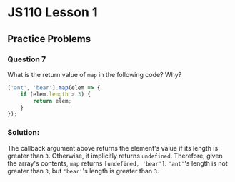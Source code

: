# JS110 Lesson 1
## Practice Problems
### Question 7

What is the return value of `map` in the following code? Why?

```js
['ant', 'bear'].map(elem => {
    if (elem.length > 3) {
        return elem;
    }
});
```

### Solution:
The callback argument above returns the element's value if its length is greater
than `3`. Otherwise, it implicitly returns `undefined`. Therefore, given the
array's contents, `map` returns `[undefined, 'bear']`. `'ant'`'s length is not
greater than `3`, but `'bear'`'s length is greater than `3`.